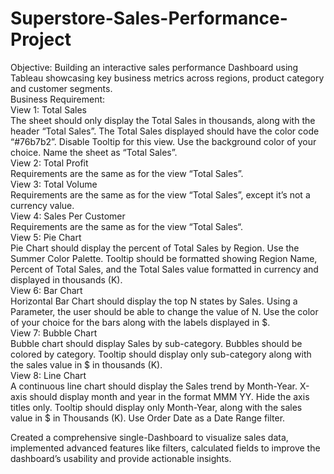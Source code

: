# Superstore-Sales-Performance-Project
Objective: Building an interactive sales performance Dashboard using Tableau showcasing key business metrics across regions, product category and customer segments.
<br>
Business Requirement:
<br>
View 1: Total Sales
<br>
        The sheet should only display the Total Sales in thousands, along with the header “Total Sales”.
        The Total Sales displayed should have the color code “#76b7b2”. 
        Disable Tooltip for this view.
        Use the background color of your choice.
        Name the sheet as “Total Sales”.
<br>
View 2: Total Profit
<br>
        Requirements are the same as for the view “Total Sales”.
<br>
View 3: Total Volume
<br>
        Requirements are the same as for the view “Total Sales”, except it’s not a currency value.
<br>
View 4: Sales Per Customer
<br>
        Requirements are the same as for the view “Total Sales“.
<br>
View 5: Pie Chart
<br>
        Pie Chart should display the percent of Total Sales by Region.
        Use the Summer Color Palette.
        Tooltip should be formatted showing Region Name, Percent of Total Sales, and the Total Sales value formatted in currency and displayed in thousands (K).
<br>
View 6: Bar Chart
<br>
        Horizontal Bar Chart should display the top N states by Sales.
        Using a Parameter, the user should be able to change the value of N.
        Use the color of your choice for the bars along with the labels displayed in $.
<br>
View 7: Bubble Chart
<br>
        Bubble chart should display Sales by sub-category.
        Bubbles should be colored by category.
        Tooltip should display only sub-category along with the sales value in $ in thousands (K).
<br>
View 8: Line Chart
<br>
        A continuous line chart should display the Sales trend by Month-Year.
        X-axis should display month and year in the format MMM YY. 
        Hide the axis titles only.
        Tooltip should display only Month-Year, along with the sales value in $ in Thousands (K).
        Use Order Date as a Date Range filter.
<br>

Created a comprehensive single-Dashboard to visualize sales data, implemented advanced features like filters, calculated fields to improve the dashboard’s usability and provide actionable insights.


     
